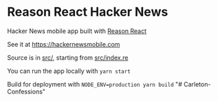 Reason React Hacker News
===

Hacker News mobile app built with [Reason React](https://github.com/reasonml/reason-react)

See it at https://hackernewsmobile.com

Source is in [src/](src/), starting from [src/index.re](src/index.re)

You can run the app locally with `yarn start`

Build for deployment with `NODE_ENV=production yarn build`
"# Carleton-Confessions" 
